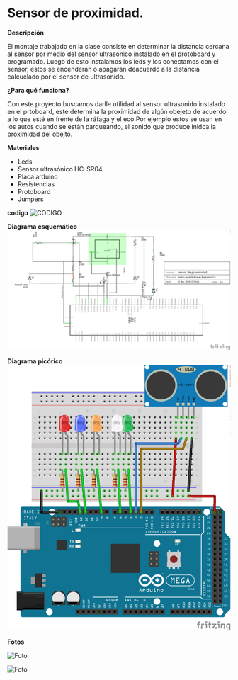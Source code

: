 # Sensor de proximidad.

**Descripción**

El montaje trabajado en la clase consiste en determinar la distancia cercana al sensor por medio del sensor ultrasónico instalado en el protoboard y programado. Luego de esto instalamos los leds y los conectamos con el sensor, estos se encenderán o apagarán deacuerdo a la distancia calcuclado por el sensor de ultrasonido.

**¿Para qué funciona?**

Con este proyecto buscamos darlle utilidad al sensor ultrasonido instalado en el prtoboard, este determina la proximidad de algún obejeto de acuerdo a lo que esté en frente de la ráfaga y el eco.Por ejemplo estos se usan en los autos cuando se están parqueando, el sonido que produce inidca la proximidad del obejto.

**Materiales**

- Leds
- Sensor ultrasónico HC-SR04
- Placa arduino
- Resistencias
- Protoboard 
- Jumpers 


**codigo**
![CODIGO ](https://github.com/angelacastros/PROYECTO-1/blob/master/codes/sensor%20de%20proximidad/sensor%20de%20proximidad.ino)


**Diagrama esquemático**
![Diagrama esquemático ](https://github.com/angelacastros/PROYECTO-1/blob/master/images/Diagrama%20esquematico.png?raw=true)


**Diagrama picórico**
![Foto diagrama pictorico  ](https://github.com/angelacastros/PROYECTO-1/blob/master/images/Diagrama%20Pictorico.png?raw=true)


**Fotos**

![Foto](https://github.com/angelacastros/PROYECTO-1/blob/master/images/20190214_161130.jpg?raw=true)

![Foto](https://github.com/angelacastros/PROYECTO-1/blob/master/images/20190214_161151.jpg?raw=true)

